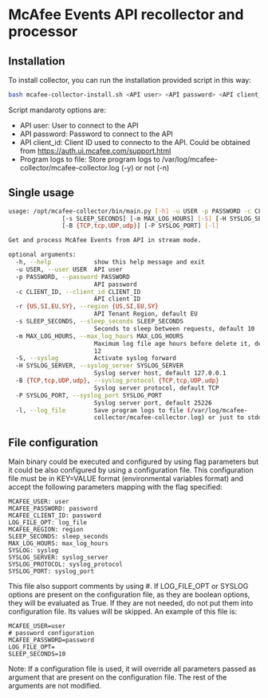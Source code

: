 # McAfee Events API recollector and processor
## Installation
To install collector, you can run the installation provided script in this way:
```bash
bash mcafee-collector-install.sh <API user> <API password> <API client_id> <program logs to file {-y,-n}>
```
Script mandaroty options are:
* API user: User to connect to the API
* API password: Password to connect to the API
* API client_id: Client ID used to connecto to the API. Could be obtained from https://auth.ui.mcafee.com/support.html
* Program logs to file: Store program logs to /var/log/mcafee-collector/mcafee-collector.log (-y) or not (-n)
## Single usage
```bash
usage: /opt/mcafee-collector/bin/main.py [-h] -u USER -p PASSWORD -c CLIENT_ID [-r {US,SI,EU,SY}]
               [-s SLEEP_SECONDS] [-m MAX_LOG_HOURS] [-S] [-H SYSLOG_SERVER]
               [-B {TCP,tcp,UDP,udp}] [-P SYSLOG_PORT] [-l]

Get and process McAfee Events from API in stream mode.

optional arguments:
  -h, --help            show this help message and exit
  -u USER, --user USER  API user
  -p PASSWORD, --password PASSWORD
                        API password
  -c CLIENT_ID, --client_id CLIENT_ID
                        API client ID
  -r {US,SI,EU,SY}, --region {US,SI,EU,SY}
                        API Tenant Region, default EU
  -s SLEEP_SECONDS, --sleep_seconds SLEEP_SECONDS
                        Seconds to sleep between requests, default 10
  -m MAX_LOG_HOURS, --max_log_hours MAX_LOG_HOURS
                        Maximum log file age hours before delete it, default
                        12
  -S, --syslog          Activate syslog forward
  -H SYSLOG_SERVER, --syslog_server SYSLOG_SERVER
                        Syslog server host, default 127.0.0.1
  -B {TCP,tcp,UDP,udp}, --syslog_protocol {TCP,tcp,UDP,udp}
                        Syslog server protocol, default TCP
  -P SYSLOG_PORT, --syslog_port SYSLOG_PORT
                        Syslog server port, default 25226
  -l, --log_file        Save program logs to file (/var/log/mcafee-
                        collector/mcafee-collector.log) or just to stdout

```
## File configuration
Main binary could be executed and configured by using flag parameters but it could be also configured by using a configuration file. This configuration file must be in KEY=VALUE format (environmental variables format) and accept the following parameters mapping with the flag specified:
```
MCAFEE_USER: user
MCAFEE_PASSWORD: password
MCAFEE_CLIENT_ID: password
LOG_FILE_OPT: log_file
MCAFEE_REGION: region
SLEEP_SECONDS: sleep_seconds
MAX_LOG_HOURS: max_log_hours
SYSLOG: syslog
SYSLOG_SERVER: syslog_server
SYSLOG_PROTOCOL: syslog_protocol
SYSLOG_PORT: syslog_port
```
This file also support comments by using #.
If LOG_FILE_OPT or SYSLOG options are present on the configuration file, as they are boolean options, they will be evaluated as True. If they are not needed, do not put them into configuration file. Its values will be skipped.
An example of this file is:
```file
MCAFEE_USER=user
# password configuration
MCAFEE_PASSWORD=password
LOG_FILE_OPT=
SLEEP_SECONDS=10
```
Note: If a configuration file is used, it will override all parameters passed as argument that are present on the configuration file. The rest of the arguments are not modified.